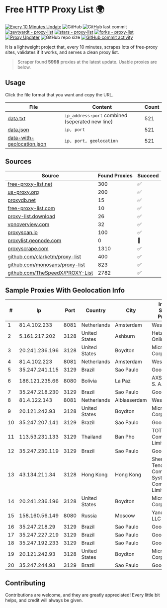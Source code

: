 
# Free HTTP Proxy List 🌍

[![Every 10 Minutes Update](https://github.com/mertguvencli/http-proxy-list/actions/workflows/main.yml/badge.svg?branch=main)](https://github.com/mertguvencli/http-proxy-list/actions/workflows/main.yml)
![GitHub](https://img.shields.io/github/license/mertguvencli/http-proxy-list)
![GitHub last commit](https://img.shields.io/github/last-commit/mertguvencli/http-proxy-list)
[![zevtyardt - proxy-list](https://img.shields.io/static/v1?label=zevtyardt&message=proxy-list&color=blue&logo=github)](https://github.com/zevtyardt/proxy-list "Go to GitHub repo")
[![stars - proxy-list](https://img.shields.io/github/stars/zevtyardt/proxy-list?style=social)](https://github.com/zevtyardt/proxy-list)
[![forks - proxy-list](https://img.shields.io/github/forks/zevtyardt/proxy-list?style=social)](https://github.com/zevtyardt/proxy-list)
[![Proxy Updater](https://github.com/zevtyardt/proxy-list/workflows/Proxy%20Updater/badge.svg)](https://github.com/zevtyardt/proxy-list/actions?query=workflow:"Proxy+Updater")
![GitHub repo size](https://img.shields.io/github/repo-size/zevtyardt/proxy-list)
[![GitHub commit activity](https://img.shields.io/github/commit-activity/m/zevtyardt/proxy-list?logo=commits)](https://github.com/zevtyardt/proxy-list/commits/main)

It is a lightweight project that, every 10 minutes, scrapes lots of free-proxy sites, validates if it works, and serves a clean proxy list.

> Scraper found **5998** proxies at the latest update. Usable proxies are below.

## Usage

Click the file format that you want and copy the URL.

|File|Content|Count|
|----|-------|-----|
|[data.txt](https://raw.githubusercontent.com/mertguvencli/http-proxy-list/main/proxy-list/data.txt)|`ip_address:port` combined (seperated new line)|521|
|[data.json](https://raw.githubusercontent.com/mertguvencli/http-proxy-list/main/proxy-list/data.json)|`ip, port`|521|
|[data-with-geolocation.json](https://raw.githubusercontent.com/mertguvencli/http-proxy-list/main/proxy-list/data-with-geolocation.json)|`ip, port, geolocation`|521|

## Sources

|Source|Found Proxies|Succeed|
|------|-------------|-------|
|[free-proxy-list.net](https://free-proxy-list.net)|300|✅|
|[us-proxy.org](https://www.us-proxy.org)|200|✅|
|[proxydb.net](http://proxydb.net)|15|✅|
|[free-proxy-list.com](https://free-proxy-list.com/?page=&port=&type%5B%5D=http&type%5B%5D=https&up_time=0&search=Search)|10|✅|
|[proxy-list.download](https://www.proxy-list.download/HTTP)|26|✅|
|[vpnoverview.com](https://vpnoverview.com/privacy/anonymous-browsing/free-proxy-servers)|32|✅|
|[proxyscan.io](https://www.proxyscan.io)|100|✅|
|[proxylist.geonode.com](https://proxylist.geonode.com/api/proxy-list?limit=300&page=1&sort_by=lastChecked&sort_type=desc&protocols=http,https)|0|🚫|
|[proxyscrape.com](https://api.proxyscrape.com/v2/?request=displayproxies&protocol=http&timeout=10000&country=all&ssl=all&anonymity=all)|1310|✅|
|[github.com/clarketm/proxy-list](https://raw.githubusercontent.com/clarketm/proxy-list/master/proxy-list-raw.txt)|400|✅|
|[github.com/monosans/proxy-list](https://raw.githubusercontent.com/monosans/proxy-list/main/proxies/http.txt)|823|✅|
|[github.com/TheSpeedX/PROXY-List](https://raw.githubusercontent.com/TheSpeedX/PROXY-List/master/http.txt)|2782|✅|


## Sample Proxies With Geolocation Info

|#|Ip|Port|Country|City|Internet Service Provider|
|-|--|----|-------|----|-------------------------|
|1|81.4.102.233|8081|Netherlands|Amsterdam|WeservIT|
|2|5.161.217.202|3128|United States|Ashburn|Hetzner Online GmbH|
|3|20.241.236.196|3128|United States|Boydton|Microsoft Corporation|
|4|81.4.102.223|8081|Netherlands|Amsterdam|WeservIT|
|5|35.247.241.115|3129|Brazil|Sao Paulo|Google LLC|
|6|186.121.235.66|8080|Bolivia|La Paz|AXS Bolivia S. A.|
|7|35.247.218.230|3129|Brazil|Sao Paulo|Google LLC|
|8|81.4.122.143|8081|Netherlands|Alblasserdam|WeservIT|
|9|20.121.242.93|3128|United States|Boydton|Microsoft Corporation|
|10|35.247.207.141|3129|Brazil|Sao Paulo|Google LLC|
|11|113.53.231.133|3129|Thailand|Ban Pho|TOT Public Company Limited|
|12|35.247.230.119|3129|Brazil|Sao Paulo|Google LLC|
|13|43.134.211.34|3128|Hong Kong|Hong Kong|Shenzhen Tencent Computer Systems Company Limited|
|14|20.241.236.196|3128|United States|Boydton|Microsoft Corporation|
|15|158.160.56.149|8080|Russia|Moscow|Yandex.Cloud LLC|
|16|35.247.218.29|3129|Brazil|Sao Paulo|Google LLC|
|17|35.247.227.219|3129|Brazil|Sao Paulo|Google LLC|
|18|35.247.192.233|3129|Brazil|Sao Paulo|Google LLC|
|19|20.121.242.93|3128|United States|Boydton|Microsoft Corporation|
|20|35.247.244.93|3129|Brazil|Sao Paulo|Google LLC|



## Contributing

Contributions are welcome, and they are greatly appreciated! Every
little bit helps, and credit will always be given.

